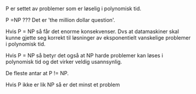 P er settet av problemer som er løselig i polynomisk tid.

P =NP ???
Det er 'the million dollar question'.

Hvis P = NP så får det enorme konsekvenser. Dvs at datamaskiner skal kunne gjette seg korrekt til løsninger av eksponentielt vanskelige problemer i polynomisk tid. 

Hvis P = NP så betyr det også at NP harde problemer kan løses i polynomisk tid og det virker veldig usannsynlig.

De fleste antar at P != NP.

Hvis P ikke er lik NP så er det minst et problem

